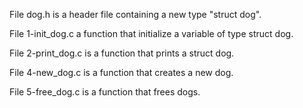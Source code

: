 File dog.h is a header file containing a new type "struct dog".



File 1-init_dog.c a function that initialize a variable of type struct dog.



File 2-print_dog.c is a function that prints a struct dog.



File 4-new_dog.c is a function that creates a new dog.



File 5-free_dog.c is a function that frees dogs.
